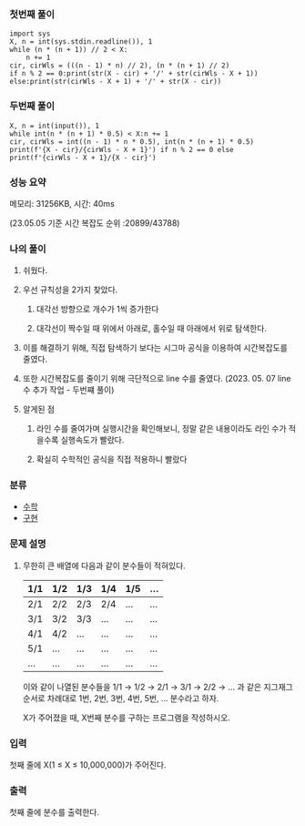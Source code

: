 ### 첫번째 풀이

```
import sys
X, n = int(sys.stdin.readline()), 1
while (n * (n + 1)) // 2 < X:
    n += 1
cir, cirWls = (((n - 1) * n) // 2), (n * (n + 1) // 2)
if n % 2 == 0:print(str(X - cir) + '/' + str(cirWls - X + 1)) 
else:print(str(cirWls - X + 1) + '/' + str(X - cir))
```

### 두번째 풀이

```
X, n = int(input()), 1
while int(n * (n + 1) * 0.5) < X:n += 1
cir, cirWls = int((n - 1) * n * 0.5), int(n * (n + 1) * 0.5)
print(f'{X - cir}/{cirWls - X + 1}') if n % 2 == 0 else print(f'{cirWls - X + 1}/{X - cir}')
```



### 성능 요약

메모리:   31256KB, 시간: 40ms 

(23.05.05 기준 시간 복잡도 순위 :20899/43788)



### 나의 풀이

1. 쉬웠다.

1. 우선 규칙성을 2가지 찾았다.
   1. 대각선 방향으로 개수가 1씩 증가한다

   1. 대각선이 짝수일 때 위에서 아래로, 홀수일 때 아래에서 위로 탐색한다.

1. 이를 해결하기 위해, 직접 탐색하기 보다는 시그마 공식을 이용하여 시간복잡도를 줄였다.

1. 또한 시간복잡도를 줄이기 위해 극단적으로 line 수를 줄였다. (2023. 05. 07 line 수 추가 작업 - 두번쨰 풀이)

1. 알게된 점
   1. 라인 수를 줄여가며 실행시간을 확인해보니, 정말 같은 내용이라도 라인 수가 적을수록 실행속도가 빨랐다.

   1.  확실히 수학적인 공식을 직접 적용하니 빨랐다



### 분류

- [수학](https://www.acmicpc.net/problem/tag/124)
- [구현](https://www.acmicpc.net/problem/tag/102)

### 문제 설명

1. 무한히 큰 배열에 다음과 같이 분수들이 적혀있다.

   | 1/1  | 1/2  | 1/3  | 1/4  | 1/5  | …    |
   | ---- | ---- | ---- | ---- | ---- | ---- |
   | 2/1  | 2/2  | 2/3  | 2/4  | …    | …    |
   | 3/1  | 3/2  | 3/3  | …    | …    | …    |
   | 4/1  | 4/2  | …    | …    | …    | …    |
   | 5/1  | …    | …    | …    | …    | …    |
   | …    | …    | …    | …    | …    | …    |

   이와 같이 나열된 분수들을 1/1 → 1/2 → 2/1 → 3/1 → 2/2 → … 과 같은 지그재그 순서로 차례대로 1번, 2번, 3번, 4번, 5번, … 분수라고 하자.

   X가 주어졌을 때, X번째 분수를 구하는 프로그램을 작성하시오.

### 입력

첫째 줄에 X(1 ≤ X ≤ 10,000,000)가 주어진다.

### 출력

첫째 줄에 분수를 출력한다.